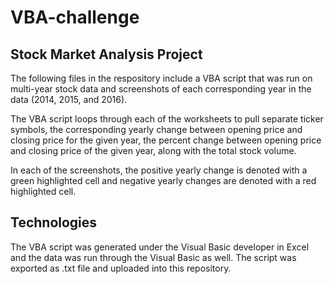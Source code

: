 # VBA-challenge

## Stock Market Analysis Project

The following files in the respository include a VBA script that was run on multi-year stock data and screenshots of each corresponding year in the data (2014, 2015, and 2016). 

The VBA script loops through each of the worksheets to pull separate ticker symbols, the corresponding yearly change between opening price and closing price for the given year, the percent change between opening price and closing price of the given year, along with the total stock volume. 

In each of the screenshots, the positive yearly change is denoted with a green highlighted cell and negative yearly changes are denoted with a red highlighted cell. 

## Technologies

The VBA script was generated under the Visual Basic developer in Excel and the data was run through the Visual Basic as well. The script was exported as .txt file and uploaded into this repository. 

